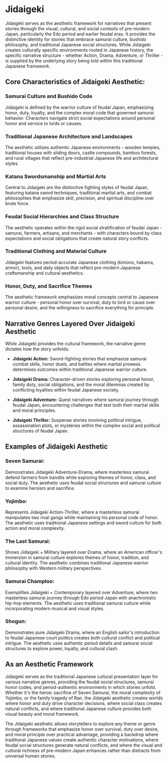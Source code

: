 # Jidaigeki

Jidaigeki serves as the aesthetic framework for narratives that present stories through the visual, cultural, and social contexts of pre-modern Japan, particularly the Edo period and earlier feudal eras. It provides the distinctive identity for stories that embrace samurai culture, bushido philosophy, and traditional Japanese social structures. While Jidaigeki creates culturally specific environments rooted in Japanese history, the specific narrative structure - whether Action, Drama, Adventure, or Thriller - is supplied by the underlying story being told within this traditional Japanese framework.

## Core Characteristics of Jidaigeki Aesthetic:

### Samurai Culture and Bushido Code

Jidaigeki is defined by the warrior culture of feudal Japan, emphasizing honor, duty, loyalty, and the complex moral code that governed samurai behavior. Characters navigate strict social expectations around personal honor and service to lords or causes.

### Traditional Japanese Architecture and Landscapes

The aesthetic utilizes authentic Japanese environments - wooden temples, traditional houses with sliding doors, castle compounds, bamboo forests, and rural villages that reflect pre-industrial Japanese life and architectural styles.

### Katana Swordsmanship and Martial Arts

Central to Jidaigeki are the distinctive fighting styles of feudal Japan, featuring katana sword techniques, traditional martial arts, and combat philosophies that emphasize skill, precision, and spiritual discipline over brute force.

### Feudal Social Hierarchies and Class Structure

The aesthetic operates within the rigid social stratification of feudal Japan - samurai, farmers, artisans, and merchants - with characters bound by class expectations and social obligations that create natural story conflicts.

### Traditional Clothing and Material Culture

Jidaigeki features period-accurate Japanese clothing (kimono, hakama, armor), tools, and daily objects that reflect pre-modern Japanese craftsmanship and cultural aesthetics.

### Honor, Duty, and Sacrifice Themes

The aesthetic framework emphasizes moral concepts central to Japanese warrior culture - personal honor over survival, duty to lord or cause over personal desire, and the willingness to sacrifice everything for principle.

## Narrative Genres Layered Over Jidaigeki Aesthetic

While Jidaigeki provides the cultural framework, the narrative genre dictates how the story unfolds:

- **Jidaigeki Action:** Sword-fighting stories that emphasize samurai combat skills, honor duels, and battles where martial prowess determines outcomes within traditional Japanese warrior culture.

- **Jidaigeki Drama:** Character-driven stories exploring personal honor, family duty, social obligations, and the moral dilemmas created by conflicting loyalties within feudal Japanese society.

- **Jidaigeki Adventure:** Quest narratives where samurai journey through feudal Japan, encountering challenges that test both their martial skills and moral principles.

- **Jidaigeki Thriller:** Suspense stories involving political intrigue, assassination plots, or mysteries within the complex social and political structures of feudal Japan.

## Examples of Jidaigeki Aesthetic

### Seven Samurai:

Demonstrates Jidaigeki Adventure-Drama, where masterless samurai defend farmers from bandits while exploring themes of honor, class, and social duty. The aesthetic uses feudal social structures and samurai culture to examine heroism and sacrifice.

### Yojimbo:

Represents Jidaigeki Action-Thriller, where a masterless samurai manipulates two rival gangs while maintaining his personal code of honor. The aesthetic uses traditional Japanese settings and sword culture for both action and moral complexity.

### The Last Samurai:

Shows Jidaigeki + Military layered over Drama, where an American officer's immersion in samurai culture explores themes of honor, tradition, and cultural identity. The aesthetic combines traditional Japanese warrior philosophy with Western military perspectives.

### Samurai Champloo:

Exemplifies Jidaigeki + Contemporary layered over Adventure, where two masterless samurai journey through Edo period Japan with anachronistic hip-hop elements. The aesthetic uses traditional samurai culture while incorporating modern musical and visual styles.

### Shogun:

Demonstrates pure Jidaigeki Drama, where an English sailor's introduction to feudal Japanese court politics creates both cultural conflict and political intrigue. The aesthetic uses authentic period details and samurai social structures to explore power, loyalty, and cultural clash.

## As an Aesthetic Framework

Jidaigeki serves as the traditional Japanese cultural presentation layer for various narrative genres, providing the feudal social structures, samurai honor codes, and period-authentic environments in which stories unfold. Whether it's the heroic sacrifice of Seven Samurai, the moral complexity of Yojimbo, or the family tragedy of Ran, the Jidaigeki aesthetic creates worlds where honor and duty drive character decisions, where social class creates natural conflicts, and where traditional Japanese culture provides both visual beauty and moral framework.

The Jidaigeki aesthetic allows storytellers to explore any theme or genre through frameworks that emphasize honor over survival, duty over desire, and moral principle over practical advantage, providing a backdrop where traditional Japanese values create authentic character motivations, where feudal social structures generate natural conflicts, and where the visual and cultural richness of pre-modern Japan enhances rather than distracts from universal human stories.
